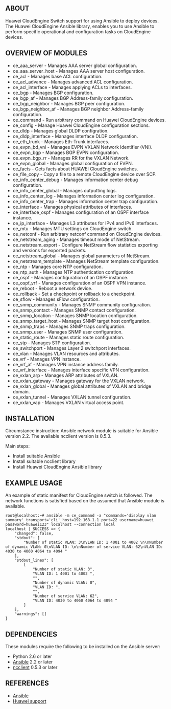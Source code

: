 ## ABOUT

Huawei CloudEngine Switch support for using Ansible to deploy devices. The Huawei CloudEngine Ansible library, enables you to use Ansible to perform specific operational and configuration tasks on CloudEngine devices.

## OVERVIEW OF MODULES

- ce_aaa_server - Manages AAA server global configuration.
- ce_aaa_server_host - Manages AAA server host configuration.
- ce_acl - Manages base ACL configuration.
- ce_acl_advance - Manages advanced ACL configuration.
- ce_acl_interface - Manages applying ACLs to interfaces.
- ce_bgp - Manages BGP configuration.
- ce_bgp_af - Manages BGP Address-family configuration.
- ce_bgp_neighbor - Manages BGP peer configuration.
- ce_bgp_neighbor_af - Manages BGP neighbor Address-family configuration.
- ce_command - Run arbitrary command on Huawei CloudEngine devices.
- ce_config - Manage Huawei CloudEngine configuration sections.
- ce_dldp - Manages global DLDP configration.
- ce_dldp_interface - Manages interface DLDP configuration.
- ce_eth_trunk - Manages Eth-Trunk interfaces.
- ce_evpn_bd_vni - Manages EVPN VXLAN Network Identifier (VNI).
- ce_evpn_bgp - Manages BGP EVPN configuration.
- ce_evpn_bgp_rr - Manages RR for the VXLAN Network.
- ce_evpn_global - Manages global configuration of EVPN.
- ce_facts - Gets facts about HUAWEI CloudEngine switches.
- ce_file_copy - Copy a file to a remote CloudEngine device over SCP.
- ce_info_center_debug - Manages information center debug configuration.
- ce_info_center_global - Manages outputting logs.
- ce_info_center_log - Manages information center log configuration.
- ce_info_center_trap - Manages information center trap configuration.
- ce_interface - Manages physical attributes of interfaces.
- ce_interface_ospf - Manages configuration of an OSPF interface instance.
- ce_ip_interface - Manages L3 attributes for IPv4 and IPv6 interfaces.
- ce_mtu - Manages MTU settings on CloudEngine switch.
- ce_netconf - Run arbitrary netconf command on CloudEngine devices.
- ce_netstream_aging - Manages timeout mode of NetStream.
- ce_netstream_export - Configure NetStream flow statistics exporting and versions for exported packets.
- ce_netstream_global - Manages global parameters of NetStream.
- ce_netstream_template - Manages NetStream template configuration.
- ce_ntp - Manages core NTP configuration.
- ce_ntp_auth - Manages NTP authentication configuration.
- ce_ospf - Manages configuration of an OSPF instance.
- ce_ospf_vrf - Manages configuration of an OSPF VPN instance.
- ce_reboot - Reboot a network device.
- ce_rollback - Set a checkpoint or rollback to a checkpoint.
- ce_sflow - Manages sFlow configuration.
- ce_snmp_community - Manages SNMP community configuration.
- ce_snmp_contact - Manages SNMP contact configuration.
- ce_snmp_location - Manages SNMP location configuration.
- ce_snmp_target_host - Manages SNMP target host configuration.
- ce_snmp_traps - Manages SNMP traps configuration.
- ce_snmp_user - Manages SNMP user configuration.
- ce_static_route - Manages static route configuration.
- ce_stp - Manages STP configuration.
- ce_switchport - Manages Layer 2 switchport interfaces.
- ce_vlan - Manages VLAN resources and attributes.
- ce_vrf - Manages VPN instance.
- ce_vrf_af - Manages VPN instance address family.
- ce_vrf_interface - Manages interface specific VPN configuration.
- ce_vxlan_arp - Manages ARP attributes of VXLAN.
- ce_vxlan_gateway - Manages gateway for the VXLAN network.
- ce_vxlan_global - Manages global attributes of VXLAN and bridge domain.
- ce_vxlan_tunnel - Manages VXLAN tunnel configuration.
- ce_vxlan_vap - Manages VXLAN virtual access point.


## INSTALLATION

Circumstance instruction:
Ansible network module is suitable for Ansible version 2.2. The available ncclient version is 0.5.3.

Main steps:

- Install suitable Ansible
- Install suitable ncclient library
- Install Huawei CloudEngine Ansible library

## EXAMPLE USAGE
An example of static manifest for CloudEngine switch is followed. The network functions is satisfied based on the assumed that Ansible module is available.
```
root@localhost:~# ansible -m ce_command -a "commands='display vlan summary' transport='cli' host=192.168.1.1 port=22 username=huawei password=huawei123" localhost --connection local
localhost | SUCCESS => {
    "changed": false, 
    "stdout": [
        "Number of static VLAN: 3\nVLAN ID: 1 4001 to 4002 \n\nNumber of dynamic VLAN: 0\nVLAN ID: \n\nNumber of service VLAN: 62\nVLAN ID: 4030 to 4060 4064 to 4094 "
    ], 
    "stdout_lines": [
        [
            "Number of static VLAN: 3", 
            "VLAN ID: 1 4001 to 4002 ", 
            "", 
            "Number of dynamic VLAN: 0", 
            "VLAN ID: ", 
            "", 
            "Number of service VLAN: 62", 
            "VLAN ID: 4030 to 4060 4064 to 4094 "
        ]
    ], 
    "warnings": []
}
```

## DEPENDENCIES

These modules require the following to be installed on the Ansible server:

* Python 2.6 or later
* [Ansible](https://github.com/ansible/ansible) 2.2 or later
* [ncclient](https://github.com/ncclient/ncclient) 0.5.3 or later

## REFERENCES
* [Ansible](http://www.ansible.com)
* [Huawei support](http://e.huawei.com/en/marketing-material/onLineView?MaterialID=%7bE9BED27C-914F-456A-9FB5-ACB1ED201190%7d)
